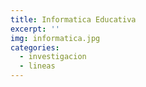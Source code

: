 ```yaml
---
title: Informatica Educativa
excerpt: ''
img: informatica.jpg
categories:
  - investigacion
  - lineas
---
```

